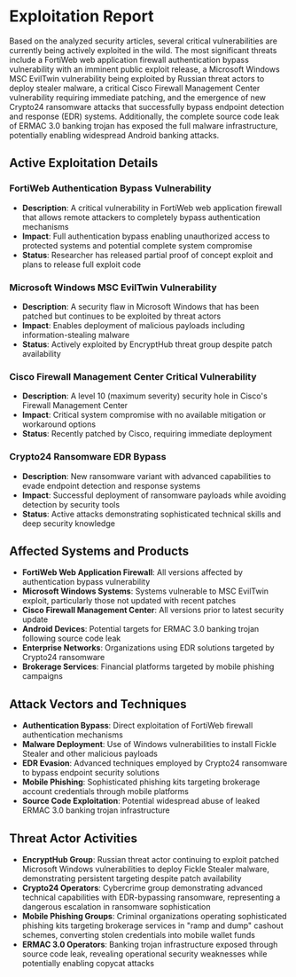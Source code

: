 # Exploitation Report

Based on the analyzed security articles, several critical vulnerabilities are currently being actively exploited in the wild. The most significant threats include a FortiWeb web application firewall authentication bypass vulnerability with an imminent public exploit release, a Microsoft Windows MSC EvilTwin vulnerability being exploited by Russian threat actors to deploy stealer malware, a critical Cisco Firewall Management Center vulnerability requiring immediate patching, and the emergence of new Crypto24 ransomware attacks that successfully bypass endpoint detection and response (EDR) systems. Additionally, the complete source code leak of ERMAC 3.0 banking trojan has exposed the full malware infrastructure, potentially enabling widespread Android banking attacks.

## Active Exploitation Details

### FortiWeb Authentication Bypass Vulnerability
- **Description**: A critical vulnerability in FortiWeb web application firewall that allows remote attackers to completely bypass authentication mechanisms
- **Impact**: Full authentication bypass enabling unauthorized access to protected systems and potential complete system compromise
- **Status**: Researcher has released partial proof of concept exploit and plans to release full exploit code

### Microsoft Windows MSC EvilTwin Vulnerability
- **Description**: A security flaw in Microsoft Windows that has been patched but continues to be exploited by threat actors
- **Impact**: Enables deployment of malicious payloads including information-stealing malware
- **Status**: Actively exploited by EncryptHub threat group despite patch availability

### Cisco Firewall Management Center Critical Vulnerability
- **Description**: A level 10 (maximum severity) security hole in Cisco's Firewall Management Center
- **Impact**: Critical system compromise with no available mitigation or workaround options
- **Status**: Recently patched by Cisco, requiring immediate deployment

### Crypto24 Ransomware EDR Bypass
- **Description**: New ransomware variant with advanced capabilities to evade endpoint detection and response systems
- **Impact**: Successful deployment of ransomware payloads while avoiding detection by security tools
- **Status**: Active attacks demonstrating sophisticated technical skills and deep security knowledge

## Affected Systems and Products

- **FortiWeb Web Application Firewall**: All versions affected by authentication bypass vulnerability
- **Microsoft Windows Systems**: Systems vulnerable to MSC EvilTwin exploit, particularly those not updated with recent patches
- **Cisco Firewall Management Center**: All versions prior to latest security update
- **Android Devices**: Potential targets for ERMAC 3.0 banking trojan following source code leak
- **Enterprise Networks**: Organizations using EDR solutions targeted by Crypto24 ransomware
- **Brokerage Services**: Financial platforms targeted by mobile phishing campaigns

## Attack Vectors and Techniques

- **Authentication Bypass**: Direct exploitation of FortiWeb firewall authentication mechanisms
- **Malware Deployment**: Use of Windows vulnerabilities to install Fickle Stealer and other malicious payloads
- **EDR Evasion**: Advanced techniques employed by Crypto24 ransomware to bypass endpoint security solutions
- **Mobile Phishing**: Sophisticated phishing kits targeting brokerage account credentials through mobile platforms
- **Source Code Exploitation**: Potential widespread abuse of leaked ERMAC 3.0 banking trojan infrastructure

## Threat Actor Activities

- **EncryptHub Group**: Russian threat actor continuing to exploit patched Microsoft Windows vulnerabilities to deploy Fickle Stealer malware, demonstrating persistent targeting despite patch availability
- **Crypto24 Operators**: Cybercrime group demonstrating advanced technical capabilities with EDR-bypassing ransomware, representing a dangerous escalation in ransomware sophistication
- **Mobile Phishing Groups**: Criminal organizations operating sophisticated phishing kits targeting brokerage services in "ramp and dump" cashout schemes, converting stolen credentials into mobile wallet funds
- **ERMAC 3.0 Operators**: Banking trojan infrastructure exposed through source code leak, revealing operational security weaknesses while potentially enabling copycat attacks